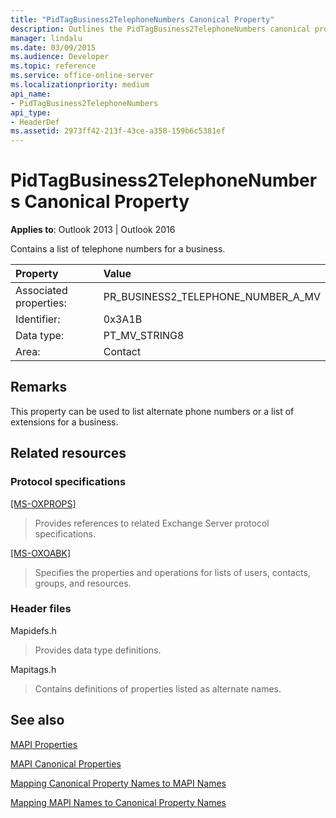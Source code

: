 ```yaml
---
title: "PidTagBusiness2TelephoneNumbers Canonical Property"
description: Outlines the PidTagBusiness2TelephoneNumbers canonical property, which contains a list of telephone numbers for a business.
manager: lindalu
ms.date: 03/09/2015
ms.audience: Developer
ms.topic: reference
ms.service: office-online-server
ms.localizationpriority: medium
api_name:
- PidTagBusiness2TelephoneNumbers
api_type:
- HeaderDef
ms.assetid: 2973ff42-213f-43ce-a358-159b6c5381ef
---
```


# PidTagBusiness2TelephoneNumbers Canonical Property

  
  
**Applies to**: Outlook 2013 | Outlook 2016 
  
Contains a list of telephone numbers for a business.
  
|Property|Value|
|:-----|:-----|
|Associated properties:  <br/> |PR_BUSINESS2_TELEPHONE_NUMBER_A_MV  <br/> |
|Identifier:  <br/> |0x3A1B  <br/> |
|Data type:  <br/> |PT_MV_STRING8  <br/> |
|Area:  <br/> |Contact  <br/> |
   
## Remarks

This property can be used to list alternate phone numbers or a list of extensions for a business.
  
## Related resources

### Protocol specifications

[[MS-OXPROPS]](https://msdn.microsoft.com/library/f6ab1613-aefe-447d-a49c-18217230b148%28Office.15%29.aspx)
  
> Provides references to related Exchange Server protocol specifications.
    
[[MS-OXOABK]](https://msdn.microsoft.com/library/f4cf9b4c-9232-4506-9e71-2270de217614%28Office.15%29.aspx)
  
> Specifies the properties and operations for lists of users, contacts, groups, and resources.
    
### Header files

Mapidefs.h
  
> Provides data type definitions.
    
Mapitags.h
  
> Contains definitions of properties listed as alternate names.
    
## See also



[MAPI Properties](mapi-properties.md)
  
[MAPI Canonical Properties](mapi-canonical-properties.md)
  
[Mapping Canonical Property Names to MAPI Names](mapping-canonical-property-names-to-mapi-names.md)
  
[Mapping MAPI Names to Canonical Property Names](mapping-mapi-names-to-canonical-property-names.md)

